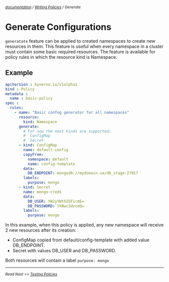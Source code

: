 <small>*[documentation](/README.md#documentation) / [Writing Policies](/documentation/writing-policies.md) / Generate*</small>

# Generate Configurations 

```generatate``` feature can be applied to created namespaces to create new resources in them. This feature is useful when every namespace in a cluster must contain some basic required resources. The feature is available for policy rules in which the resource kind is Namespace.

## Example

````yaml
apiVersion : kyverno.io/v1alpha1
kind : Policy
metadata :
  name : basic-policy
spec :
  rules:
    - name: "Basic confog generator for all namespaces"
      resource:
        kind: Namespace
      generate:
        # For now the next kinds are supported:
        #  ConfigMap
        #  Secret
      - kind: ConfigMap
        name: default-config
        copyFrom:
          namespace: default
          name: config-template
        data:
          DB_ENDPOINT: mongodb://mydomain.ua/db_stage:27017
        labels:
          purpose: mongo
      - kind: Secret
        name: mongo-creds
        data:
          DB_USER: YWJyYWthZGFicmE=
          DB_PASSWORD: YXBwc3dvcmQ=
        labels:
          purpose: mongo
````

In this example, when this policy is applied, any new namespace will receive 2 new resources after its creation:
* ConfigMap copied from default/config-template with added value DB_ENDPOINT.
* Secret with values DB_USER and DB_PASSWORD.

Both resources will contain a label ```purpose: mongo```

---
<small>*Read Next >> [Testing Policies](/documentation/testing-policies.md)*</small>

